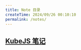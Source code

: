 ```yaml
---
title: Note 目录
createTime: 2024/09/26 00:10:10
permalink: /notes/
---
```


## [KubeJS 笔记](./kubejs/前言.md)
